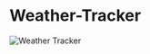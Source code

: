 # Weather-Tracker

![Weather Tracker](https://user-images.githubusercontent.com/45796172/222926494-b49e697f-81e8-4952-82d5-c086dcbfd097.png)

